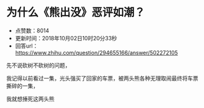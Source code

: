 # 为什么《熊出没》恶评如潮？
- 点赞数：8014
- 更新时间：2018年10月02日10时20分33秒
- 回答url：https://www.zhihu.com/question/294655166/answer/502272105
<body>
 <p data-pid="EGdJzfWj">先不说砍树不砍树的问题，</p>
 <p data-pid="XHLwZ_1h">我记得以前看过一集，光头强买了回家的车票，被两头熊各种无理取闹最终将车票撕碎的一集，</p>
 <p data-pid="RWZQRqIL">我就想捶死这两头熊</p>
</body>